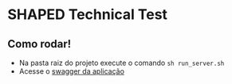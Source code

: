 # SHAPED Technical Test

## Como rodar!
- Na pasta raiz do projeto execute o comando
 `sh run_server.sh`
- Acesse o [swagger da aplicação](https://127.0.0.1:8000/swagger/)
